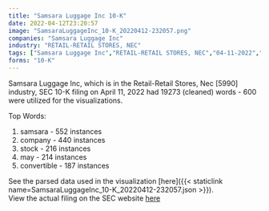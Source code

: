 ```yaml
---
title: "Samsara Luggage Inc 10-K"
date: 2022-04-12T23:20:57
image: "SamsaraLuggageInc_10-K_20220412-232057.png"
companies: "Samsara Luggage Inc"
industry: "RETAIL-RETAIL STORES, NEC"
tags: ["Samsara Luggage Inc","RETAIL-RETAIL STORES, NEC","04-11-2022","10-K"]
forms: "10-K"
---
```

Samsara Luggage Inc, which is in the Retail-Retail Stores, Nec [5990] industry, SEC 10-K filing on April 11, 2022 had 19273 (cleaned) words - 600 were utilized for the visualizations.

Top Words:
1. samsara - 552 instances
2. company - 440 instances
3. stock - 216 instances
4. may - 214 instances
5. convertible - 187 instances


See the parsed data used in the visualization [here]({{< staticlink name=SamsaraLuggageInc_10-K_20220412-232057.json >}}).  
View the actual filing on the SEC website [here](https://www.sec.gov/Archives/edgar/data/1530163/0001213900-22-019078.txt)